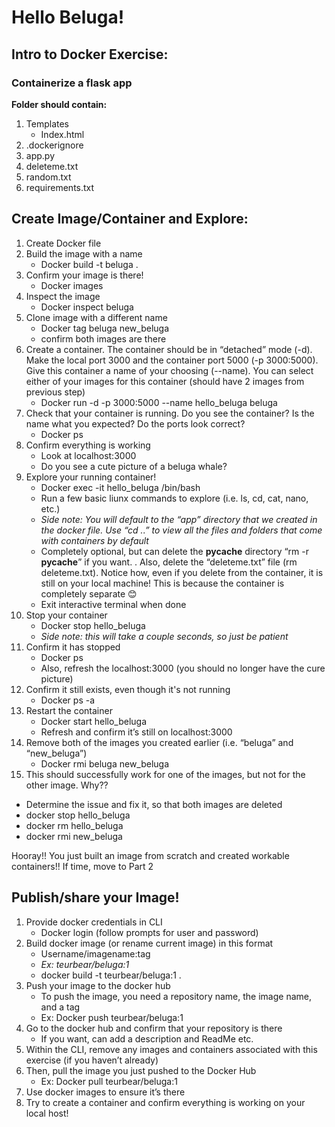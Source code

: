 # Hello Beluga!
## Intro to Docker Exercise: 
### Containerize a flask app

**Folder should contain:**
1. Templates
    - Index.html
2. .dockerignore
3. app.py
4. deleteme.txt
5. random.txt
6. requirements.txt

## Create Image/Container and Explore:
1.	Create Docker file
2.	Build the image with a name
    - Docker build -t beluga .
3. Confirm your image is there!
    - Docker images
4.	Inspect the image
    - Docker inspect beluga
5.	Clone image with a different name
    - Docker tag beluga new_beluga
    - confirm both images are there
6.	Create a container. The container should be in “detached” mode (-d). Make the local port 3000 and the container port 5000 (-p 3000:5000). Give this container a name of your choosing (--name). You can select either of your images for this container (should have 2 images from previous step)
    - Docker run -d -p 3000:5000 --name hello_beluga beluga
7.	Check that your container is running. Do you see the container? Is the name what you expected? Do the ports look correct?
    - Docker ps
8.	Confirm everything is working
    - Look at localhost:3000 
    - Do you see a cute picture of a beluga whale?
9.	Explore your running container!
    - Docker exec -it hello_beluga /bin/bash
    - Run a few basic liunx commands to explore (i.e. ls, cd, cat, nano, etc.)
    - *Side note: You will default to the “app” directory that we created in the docker file. Use “cd ..” to view all the files and folders that come with containers by default*
    - Completely optional, but can delete the __pycache__ directory “rm -r __pycache__” if you want. . Also, delete the “deleteme.txt” file (rm deleteme.txt). Notice how, even if you delete from the container, it is still on your local machine! This is because the container is completely separate 😊
    - Exit interactive terminal when done
10.	Stop your container
    - Docker stop hello_beluga
    - *Side note: this will take a couple seconds, so just be patient*
11.	Confirm it has stopped
    - Docker ps
    - Also, refresh the localhost:3000 (you should no longer have the cure picture)
12.	Confirm it still exists, even though it's not running
    - Docker ps -a
13.	Restart the container
    - Docker start hello_beluga
    - Refresh and confirm it’s still on localhost:3000
14.	Remove both of the images you created earlier (i.e. “beluga” and “new_beluga”)
    - Docker rmi beluga new_beluga
15.	This should successfully work for one of the images, but not for the other image. Why??
- Determine the issue and fix it, so that both images are deleted 
- docker stop hello_beluga
- docker rm hello_beluga
- docker rmi new_beluga

Hooray!! You just built an image from scratch and created workable containers!! 
If time, move to Part 2

## Publish/share your Image!
1.	Provide docker credentials in CLI
    - Docker login (follow prompts for user and password)
2.	Build docker image (or rename current image) in this format
    - Username/imagename:tag
    - *Ex: teurbear/beluga:1*
    - docker build -t teurbear/beluga:1 .
3.	Push your image to the docker hub
    - To push the image, you need a repository name, the image name, and a tag
    - Ex: Docker push teurbear/beluga:1
4.	Go to the docker hub and confirm that your repository is there
    - If you want, can add a description and ReadMe etc.
5.	Within the CLI, remove any images and containers associated with this exercise (if you haven’t already)
6.	Then, pull the image you just pushed to the Docker Hub
    - Ex: Docker pull teurbear/beluga:1
7.	Use docker images to ensure it’s there
8.	Try to create a container and confirm everything is working on your local host!
